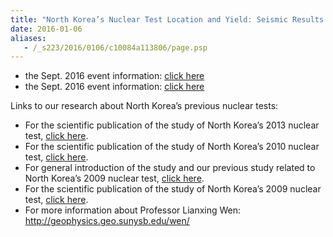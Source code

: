 ```yaml
---
title: "North Korea’s Nuclear Test Location and Yield: Seismic Results from USTC"
date: 2016-01-06
aliases:
   - /_s223/2016/0106/c10084a113806/page.psp
---
```


- the Sept. 2016 event information: [click here](/_s223/2016/0909/c10084a113807/page.psp)
- the Sept. 2016 event information: [click here](/_s223/2016/0909/c10084a113822/page.psp)


Links to our research about North Korea’s previous nuclear tests:

- For the scientific publication of the study of North Korea’s 2013 nuclear test, [click here](http://222.195.83.195/wen/Reprints/ZhangWen13GRL.pdf).
- For the scientific publication of the study of North Korea’s 2010 nuclear test, [click here](http://srl.geoscienceworld.org/content/early/2014/11/13/02201401170.full).
- For general introduction of the study and our previous study related to North Korea’s 2009 nuclear test, [click here](http://geophysics.geo.sunysb.edu/wen/NK/index_2009.html).
- For the scientific publication of the study of North Korea’s 2009 nuclear test, [click here](http://srl.geoscienceworld.org/cgi/content/extract/81/1/26).
- For more information about Professor Lianxing Wen: http://geophysics.geo.sunysb.edu/wen/
